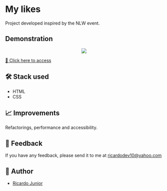 # My likes

Project developed inspired by the NLW event.


## Demonstration

<p align="center">
<img src=".github/my-likes.gif">
</p>

[🔗 Click here to access](https://ricardodev10.github.io/my-likes/)


## 🛠 Stack used

- HTML 
- CSS


## 📈 Improvements

Refactorings, performance and accessibility.


## 🙂 Feedback

If you have any feedback, please send it to me at ricardodev10@yahoo.com


## 💛 Author

- [Ricardo Junior](https://www.linkedin.com/in/ricardodev10/)
